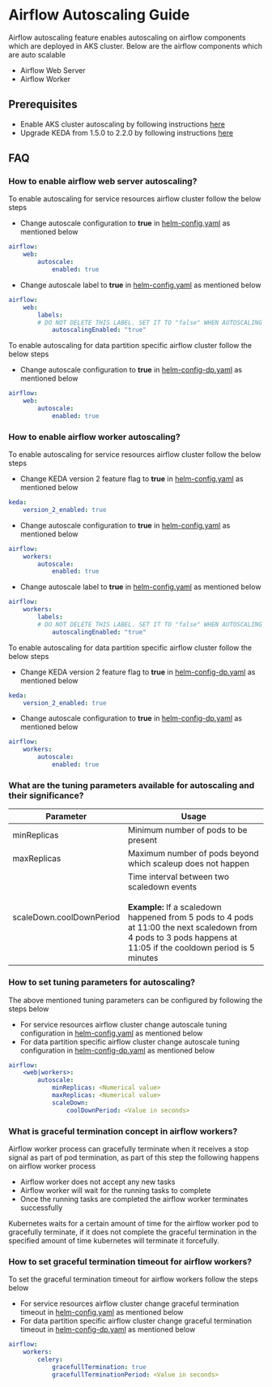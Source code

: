 # Airflow Autoscaling Guide

Airflow autoscaling feature enables autoscaling on airflow components which are deployed in AKS cluster. Below are the airflow components which are auto scalable

- Airflow Web Server
- Airflow Worker

## Prerequisites

- Enable AKS cluster autoscaling by following instructions [here](docs/autoscaling.md)
- Upgrade KEDA from 1.5.0 to 2.2.0 by following instructions [here](docs/keda-upgrade.md)

## FAQ

### How to enable airflow web server autoscaling?

To enable autoscaling for service resources airflow cluster follow the below steps

- Change autoscale configuration to **true** in [helm-config.yaml](charts/airflow/helm-config.yaml) as mentioned below
```yaml
airflow:
    web:
        autoscale:
            enabled: true
```
- Change autoscale label to **true** in [helm-config.yaml](charts/airflow/helm-config.yaml) as mentioned below
```yaml
airflow:
    web:
        labels:
        # DO NOT DELETE THIS LABEL. SET IT TO "false" WHEN AUTOSCALING IS DISABLED, SET IT TO "true" WHEN AUTOSCALING IS    ENABLED
            autoscalingEnabled: "true"
```

To enable autoscaling for data partition specific airflow cluster follow the below steps

- Change autoscale configuration to **true** in [helm-config-dp.yaml](charts/airflow/helm-config-dp.yaml) as mentioned below
```yaml
airflow:
    web:
        autoscale:
            enabled: true
``` 

### How to enable airflow worker autoscaling?

To enable autoscaling for service resources airflow cluster follow the below steps

- Change KEDA version 2 feature flag to **true** in [helm-config.yaml](charts/airflow/helm-config.yaml) as mentioned below
```yaml
keda:
    version_2_enabled: true
```

- Change autoscale configuration to **true** in [helm-config.yaml](charts/airflow/helm-config.yaml) as mentioned below
```yaml
airflow:
    workers:
        autoscale:
            enabled: true
```
- Change autoscale label to **true** in [helm-config.yaml](charts/airflow/helm-config.yaml) as mentioned below
```yaml
airflow:
    workers:
        labels:
        # DO NOT DELETE THIS LABEL. SET IT TO "false" WHEN AUTOSCALING IS DISABLED, SET IT TO "true" WHEN AUTOSCALING IS    ENABLED
            autoscalingEnabled: "true"
```

To enable autoscaling for data partition specific airflow cluster follow the below steps

- Change KEDA version 2 feature flag to **true** in [helm-config-dp.yaml](charts/airflow/helm-config-dp.yaml) as mentioned below
```yaml
keda:
    version_2_enabled: true
```

- Change autoscale configuration to **true** in [helm-config-dp.yaml](charts/airflow/helm-config-dp.yaml) as mentioned below
```yaml
airflow:
    workers:
        autoscale:
            enabled: true
``` 

### What are the tuning parameters available for autoscaling and their significance?

| Parameter | Usage |
| ---      | ---      |
| minReplicas   | Minimum number of pods to be present   |
| maxReplicas | Maximum number of pods beyond which scaleup does not happen |
| scaleDown.coolDownPeriod  | Time interval between two scaledown events <br><br> **Example:** If a scaledown happened from 5 pods to 4 pods at 11:00 the next scaledown from 4 pods to 3 pods happens at 11:05 if the cooldown period is 5 minutes |

### How to set tuning parameters for autoscaling?

The above mentioned tuning parameters can be configured by following the steps below

- For service resources airflow cluster change autoscale tuning configuration in [helm-config.yaml](charts/airflow/helm-config.yaml) as mentioned below
- For data partition specific airflow cluster change autoscale tuning configuration in [helm-config-dp.yaml](charts/airflow/helm-config-dp.yaml) as mentioned below
```yaml
airflow:
    <web|workers>:
        autoscale:
            minReplicas: <Numerical value>
            maxReplicas: <Numerical value>
            scaleDown:
                coolDownPeriod: <Value in seconds>        
```

### What is graceful termination concept in airflow workers?

Airflow worker process can gracefully terminate when it receives a stop signal as part of pod termination, as part of this step the following happens on airflow worker process

- Airflow worker does not accept any new tasks
- Airflow worker will wait for the running tasks to complete
- Once the running tasks are completed the airflow worker terminates successfully

Kubernetes waits for a certain amount of time for the airflow worker pod to gracefully terminate, if it does not complete the graceful termination in the specified amount of time kubernetes will terminate it forcefully. 

### How to set graceful termination timeout for airflow workers?

To set the graceful termination timeout for airflow workers follow the steps below

- For service resources airflow cluster change graceful termination timeout in [helm-config.yaml](charts/airflow/helm-config.yaml) as mentioned below
- For data partition specific airflow cluster change graceful termination timeout in [helm-config-dp.yaml](charts/airflow/helm-config-dp.yaml) as mentioned below
```yaml
airflow:
    workers:
        celery:
            gracefullTermination: true
            gracefullTerminationPeriod: <Value in seconds>
```



